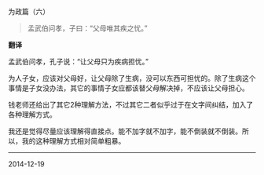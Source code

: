 为政篇（六）

>孟武伯问孝，子曰：“父母唯其疾之忧。”

**翻译**

孟武伯问孝，孔子说：“让父母只为疾病担忧。”

为人子女，应该对父母好，让父母除了生病，没可以东西可担忧的。除了生病这个事情是子女没办法，其它的事情子女应都该替父母解决掉，不应该让父母担心。

钱老师还给出了其它2种理解方法，不过其它二者似乎过于在文字间纠结，加入了各种理解方式。

我还是觉得尽量应该理解得直接点。能不加字就不加字，能不倒装就不倒装。所以，我的这种理解方式相对简单粗暴。

---

2014-12-19
